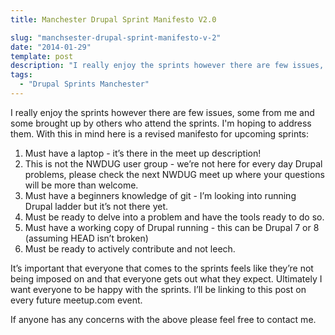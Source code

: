 ```yaml
---
title: Manchester Drupal Sprint Manifesto V2.0

slug: "manchsester-drupal-sprint-manifesto-v-2"
date: "2014-01-29"
template: post
description: "I really enjoy the sprints however there are few issues, some from me and some brought up by others who attend the sprints. I'm hoping to address them. With this in mind here is a revised manifesto for upcoming sprints"
tags:
  - "Drupal Sprints Manchester"
---
```

I really enjoy the sprints however there are few issues, some from me and some brought up by others who attend the sprints. I'm hoping to address them. With this in mind here is a revised manifesto for upcoming sprints:

1. Must have a laptop - it’s there in the meet up description!
2. This is not the NWDUG user group - we’re not here for every day Drupal problems, please check the next NWDUG meet up where your questions will be more than welcome.
3. Must have a beginners knowledge of git - I’m looking into running Drupal ladder but it’s not there yet.
4. Must be ready to delve into a problem and have the tools ready to do so.
4. Must have a working copy of Drupal running - this can be Drupal 7 or 8 (assuming HEAD isn’t broken)
5. Must be ready to actively contribute and not leech.

It’s important that everyone that comes to the sprints feels like they’re not being imposed on and that everyone gets out what they expect. Ultimately I want everyone to be happy with the sprints. I’ll be linking to this post on every future meetup.com event.

If anyone has any concerns with the above please feel free to contact me.
